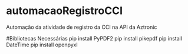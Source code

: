 # automacaoRegistroCCI
Automação da atividade de registro da CCI na API da Aztronic

#Bibliotecas Necessárias
pip install PyPDF2
pip install pikepdf
pip install DateTime
pip install openpyxl
